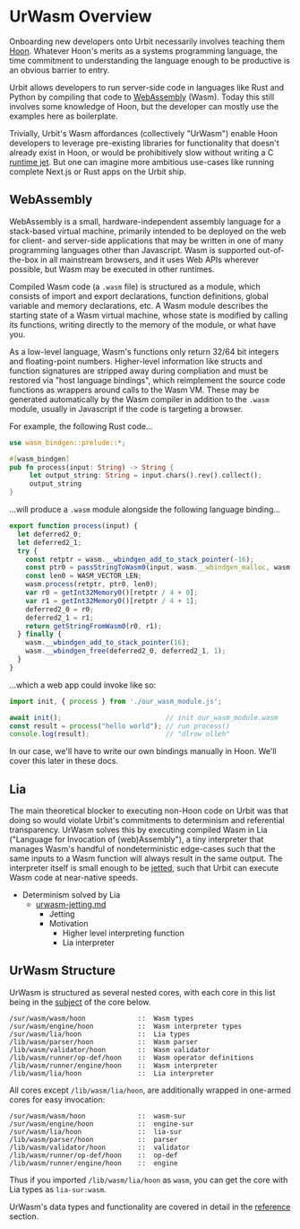 # UrWasm Overview

Onboarding new developers onto Urbit necessarily involves teaching them [Hoon](../../hoon/why-hoon.md). Whatever Hoon's merits as a systems programming language, the time commitment to understanding the language enough to be productive is an obvious barrier to entry.

Urbit allows developers to run server-side code in languages like Rust and Python by compiling that code to [WebAssembly](https://webassembly.org/) (Wasm). Today this still involves some knowledge of Hoon, but the developer can mostly use the examples here as boilerplate.

Trivially, Urbit's Wasm affordances (collectively "UrWasm") enable Hoon developers to leverage pre-existing libraries for functionality that doesn't already exist in Hoon, or would be prohibitively slow without writing a C [runtime jet](../runtime/jetting.md). But one can imagine more ambitious use-cases like running complete Next.js or Rust apps on the Urbit ship.

## WebAssembly

WebAssembly is a small, hardware-independent assembly language for a stack-based virtual machine, primarily intended to be deployed on the web for client- and server-side applications that may be written in one of many programming languages other than Javascript. Wasm is supported out-of-the-box in all mainstream browsers, and it uses Web APIs wherever possible, but Wasm may be executed in other runtimes.

Compiled Wasm code (a `.wasm` file) is structured as a module, which consists of import and export declarations, function definitions, global variable and memory declarations, etc. A Wasm module describes the starting state of a Wasm virtual machine, whose state is modified by calling its functions, writing directly to the memory of the module, or what have you.

As a low-level language, Wasm's functions only return 32/64 bit integers and floating-point numbers. Higher-level information like structs and function signatures are stripped away during compliation and must be restored via "host language bindings", which reimplement the source code functions as wrappers around calls to the Wasm VM. These may be generated automatically by the Wasm compiler in addition to the `.wasm` module, usually in Javascript if the code is targeting a browser.

For example, the following Rust code...

```rust
use wasm_bindgen::prelude::*;

#[wasm_bindgen]
pub fn process(input: String) -> String {
     let output_string: String = input.chars().rev().collect();
     output_string
}
```

...will produce a `.wasm` module alongside the following language binding...

```javascript
export function process(input) {
  let deferred2_0;
  let deferred2_1;
  try {
    const retptr = wasm.__wbindgen_add_to_stack_pointer(-16);
    const ptr0 = passStringToWasm0(input, wasm.__wbindgen_malloc, wasm.__wbindgen_realloc);
    const len0 = WASM_VECTOR_LEN;
    wasm.process(retptr, ptr0, len0);
    var r0 = getInt32Memory0()[retptr / 4 + 0];
    var r1 = getInt32Memory0()[retptr / 4 + 1];
    deferred2_0 = r0;
    deferred2_1 = r1;
    return getStringFromWasm0(r0, r1);
  } finally {
    wasm.__wbindgen_add_to_stack_pointer(16);
    wasm.__wbindgen_free(deferred2_0, deferred2_1, 1);
  }
}
```

...which a web app could invoke like so:

```javascript
import init, { process } from './our_wasm_module.js';

await init();                          // init our_wasm_module.wasm
const result = process("hello world"); // run process()
console.log(result);                   // "dlrow olleh"
```

In our case, we'll have to write our own bindings manually in Hoon. We'll cover this later in these docs.

## Lia

The main theoretical blocker to executing non-Hoon code on Urbit was that doing so would violate Urbit's commitments to determinism and referential transparency. UrWasm solves this by executing compiled Wasm in Lia ("Language for Invocation of (web)Assembly"), a tiny interpreter that manages Wasm's handful of nondeterministic edge-cases such that the same inputs to a Wasm function will always result in the same output. The interpreter itself is small enough to be [jetted](../runtime/jetting.md), such that Urbit can execute Wasm code at near-native speeds.

* Determinism solved by Lia
  * [urwasm-jetting.md](https://gist.github.com/Quodss/196a4deb3e24a652c021469d2c4544fb)
    * Jetting
    * Motivation
      * Higher level interpreting function
      * Lia interpreter

## UrWasm Structure

UrWasm is structured as several nested cores, with each core in this list being in the [subject](../../hoon/why-hoon.md#subject-oriented-programming) of the core below.

```
/sur/wasm/wasm/hoon             ::  Wasm types
/sur/wasm/engine/hoon           ::  Wasm interpreter types
/sur/wasm/lia/hoon              ::  Lia types
/lib/wasm/parser/hoon           ::  Wasm parser
/lib/wasm/validator/hoon        ::  Wasm validator
/lib/wasm/runner/op-def/hoon    ::  Wasm operator definitions
/lib/wasm/runner/engine/hoon    ::  Wasm interpreter
/lib/wasm/lia/hoon              ::  Lia interpreter
```

All cores except `/lib/wasm/lia/hoon`, are additionally wrapped in one-armed cores for easy invocation:

```
/sur/wasm/wasm/hoon             ::  wasm-sur
/sur/wasm/engine/hoon           ::  engine-sur
/sur/wasm/lia/hoon              ::  lia-sur
/lib/wasm/parser/hoon           ::  parser
/lib/wasm/validator/hoon        ::  validator
/lib/wasm/runner/op-def/hoon    ::  op-def
/lib/wasm/runner/engine/hoon    ::  engine
```

Thus if you imported `/lib/wasm/lia/hoon` as `wasm`, you can get the core with Lia types as `lia-sur:wasm`.

UrWasm's data types and functionality are covered in detail in the [reference](./reference/README.md) section.

